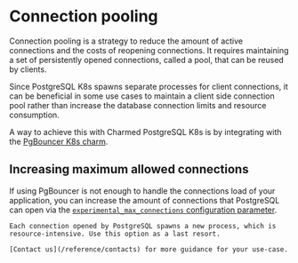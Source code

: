 # Connection pooling 

Connection pooling is a strategy to reduce the amount of active connections and the costs of reopening connections. It requires maintaining a set of persistently opened connections, called a pool, that can be reused by clients.

Since PostgreSQL K8s spawns separate processes for client connections, it can be beneficial in some use cases to maintain a client side connection pool rather than increase the database connection limits and resource consumption. 

A way to achieve this with Charmed PostgreSQL K8s is by integrating with the [PgBouncer K8s charm](https://charmhub.io/pgbouncer-k8s).	

## Increasing maximum allowed connections

If using PgBouncer is not enough to handle the connections load of your application, you can increase the amount of connections that PostgreSQL can open via the [`experimental_max_connections` configuration parameter](https://charmhub.io/postgresql-k8s/configurations#experimental_max_connections). 

```{caution}
Each connection opened by PostgreSQL spawns a new process, which is resource-intensive. Use this option as a last resort.

[Contact us](/reference/contacts) for more guidance for your use-case.
```

